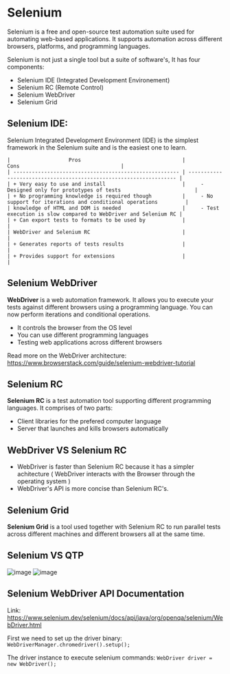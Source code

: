 # Selenium
Selenium is a free and open-source test automation suite used for automating web-based applications. 
It supports automation across different browsers, platforms, and programming languages.

Selenium is not just a single tool but a suite of software's, It has four components:
  - Selenium IDE (Integrated Development Environement)
  - Selenium RC (Remote Control)
  - Selenium WebDriver
  - Selenium Grid
  
  
## Selenium IDE:
Selenium Integrated Development Environment (IDE) is the simplest framework in the Selenium suite and is the easiest one to learn.

    |                   Pros                                 |                               Cons                                 |
    | ------------------------------------------------------ | ------------------------------------------------------------------ |
    | + Very easy to use and install                         |     - Designed only for prototypes of tests                        | 
    | + No programming knowledge is required though          |     - No support for iterations and conditional operations         | 
    | knowledge of HTML and DOM is needed                    |     - Test execution is slow compared to WebDriver and Selenium RC |
    | + Can export tests to formats to be used by            |                                                                    | 
    | WebDriver and Selenium RC                              |                                                                    |
    | + Generates reports of tests results                   |                                                                    |
    | + Provides support for extensions                      |                                                                    |     
    
    
    
## Selenium WebDriver
**WebDriver** is a web automation framework.
It allows you to execute your tests against different browsers using a programming language. You can now perform iterations and conditional operations.

  - It controls the browser from the OS level
  - You can use different programming languages
  - Testing web applications across different browsers
  
Read more on the WebDriver architecture: https://www.browserstack.com/guide/selenium-webdriver-tutorial

## Selenium RC
**Selenium RC** is a test automation tool supporting different programming languages.
It comprises of two parts: 
  - Client libraries for the prefered computer language
  - Server that launches and kills browsers automatically
  
## WebDriver VS Selenium RC
  - WebDriver is faster than Selenium RC because it has a simpler achitecture ( WebDriver interacts with the Browser through the operating system )
  - WebDriver's API is more concise than Selenium RC's.
  
## Selenium Grid
  **Selenium Grid** is a tool used together with Selenium RC to run parallel tests across different machines and different browsers all at the same time. 
  

## Selenium VS QTP
![image](https://user-images.githubusercontent.com/53980293/147346403-29f54da3-ead3-4561-b8f0-4d8233879400.png)
![image](https://user-images.githubusercontent.com/53980293/147346463-afea20f1-69fc-477c-afc6-c5602568c25d.png)


## Selenium WebDriver API Documentation
Link: https://www.selenium.dev/selenium/docs/api/java/org/openqa/selenium/WebDriver.html

First we need to set up the driver binary:
`WebDriverManager.chromedriver().setup();`

The driver instance to execute selenium commands:
`WebDriver driver = new WebDriver();`

